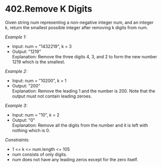 # 402.Remove K Digits

Given string num representing a non-negative integer num, and an integer k, return the smallest possible integer after removing k digits from num.

 

*Example 1:*

- Input: num = "1432219", k = 3
- Output: "1219"\
Explanation: Remove the three digits 4, 3, and 2 to form the new number 1219 which is the smallest.

*Example 2:*

- Input: num = "10200", k = 1
- Output: "200"\
Explanation: Remove the leading 1 and the number is 200. Note that the output must not contain leading zeroes.

*Example 3:*

- Input: num = "10", k = 2
- Output: "0"\
Explanation: Remove all the digits from the number and it is left with nothing which is 0.
 

*Constraints:*

- 1 <= k <= num.length <= 105
- num consists of only digits.
- num does not have any leading zeros except for the zero itself.
